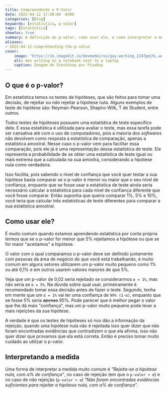 ```yaml
---
title: Compreendendo o P-Valor
date: 2022-04-12 17:58:00 -0300
categories: [Blog]
keywords: [estatística, p-valor]
tags: [Estatística]
showtoc: true
summary: A definição do p-valor, como usar ele, e como interpretar a medida
aliases:
- 2022-04-12-comprehending-the-p-value
cover:
    image: "https://ik.imagekit.io/devmedeiros/guy-working_2J4TgmjhL.webp?tr=w-700"
    alt: men writing on a notebook next to a laptop
    caption: Imagem de StockSnap por Pixabay
---
```


## O que é o p-valor?

Em estatística temos os testes de hipóteses, que são feitos para tomar uma decisão, de rejeitar ou *não* rejeitar a hipótese nula. Alguns exemplos de teste de hipótese são: Neyman-Pearson, Shapiro-Wilk, T de Student, entre outros.

Todos testes de hipóteses possuem uma estatística de teste específico dele. E essa estatística é utilizada para avaliar o teste, mas essa tarefa pode ser cansativa até com o uso de computadores, pois a maioria dos _softwares_ não devolvem como resposta a estatística de comparação, apenas a estatística amostral. Nesse caso o p-valor vem para facilitar essa comparação, pois ele já é uma representação dessa estatística de teste. Ele representa a probabilidade de se obter uma estatística de teste igual ou mais extrema que a calculada na sua amostra, considerando a hipótese nula como verdadeira.

Isso facilita, pois sabendo o nível de confiança que você quer testar a sua hipótese basta comparar se o p-valor é menor ou maior que o seu nível de confiança, enquanto que se fosse usar a estatística de teste ainda seria necessário calcular a estatística para cada nível de confiança diferente que você fosse comparar. Então suponha que queira comparar 1%, 5% e 10%, você teria que calcular três estatísticas de teste diferentes para comparar a sua estatística amostral.

## Como usar ele?

É muito comum quando estamos aprendendo estatística por conta própria lermos que se o p-valor for menor que 5% rejeitamos a hipótese ou que se for maior "aceitamos" a hipótese.

O valor com o qual comparamos o p-valor deve ser definido juntamente com pessoas da área de negócio do que você está trabalhando, é muito comum em alguns setores utilizarem um p-valor muito pequeno como 1% ou até 0,1% e em outros usarem valores maiores de que 5%.

Veja que um p-valor de 0,02 seria rejeitado se considerarmos `α = 1%`, mas não seria se `α = 5%`. Na dúvida sobre qual usar, primeiramente é recomendado tomar essa decisão antes de fazer o teste. Segundo, tenha em mente que um `α = 1%` vai ter uma confiança de `99% (1-α)`, enquanto que se fosse 5% seria ~~apenas~~ 95%. Pode parecer que é melhor pegar o valor que lhe dá mais "confiança", mas um p-valor muito pequeno pode levar a mais rejeições da sua hipótese.

A verdade é que os testes de hipóteses só nos dão a informação da rejeição, quando uma hipótese nula não é rejeitada isso quer dizer que não foram encontradas evidências que contradizem o que ela afirma, isso não quer dizer que provamos que ela está correta. Então é preciso tomar muito cuidado ao utilizar o p-valor.

## Interpretando a medida

Uma forma de interpretar a medida muito comum é _"Rejeita-se a hipótese nula, com α% de confiança"_, no caso de rejeição (em que o `p-valor > α`) e no caso de *não* rejeição (`p-valor < α`) _"Não foram encontradas evidências suficientes para rejeitar a hipótese nula, com α% de confiança"_.
